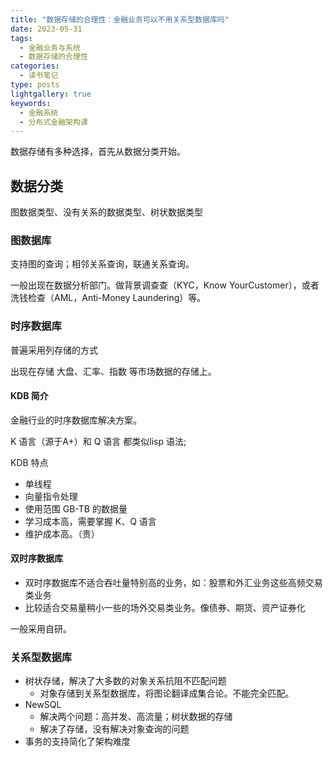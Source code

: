 ```yaml
---
title: "数据存储的合理性：金融业务可以不用关系型数据库吗"
date: 2023-05-31
tags:
  - 金融业务与系统
  - 数据存储的合理性
categories:
  - 读书笔记
type: posts
lightgallery: true
keywords: 
  - 金融系统
  - 分布式金融架构课
---
```


数据存储有多种选择，首先从数据分类开始。

## 数据分类

图数据类型、没有关系的数据类型、树状数据类型

### 图数据库

支持图的查询；相邻关系查询，联通关系查询。

一般出现在数据分析部门。做背景调查查（KYC，Know YourCustomer），或者洗钱检查（AML，Anti-Money Laundering）等。


### 时序数据库

普遍采用列存储的方式

出现在存储 大盘、汇率、指数 等市场数据的存储上。

#### KDB 简介

金融行业的时序数据库解决方案。

K 语言（源于A+）和 Q 语言 都类似lisp 语法;

KDB 特点

- 单线程
- 向量指令处理
- 使用范围 GB-TB 的数据量
- 学习成本高，需要掌握 K、Q 语言
- 维护成本高。（贵）

#### 双时序数据库

- 双时序数据库不适合吞吐量特别高的业务，如：股票和外汇业务这些高频交易类业务
- 比较适合交易量稍小一些的场外交易类业务。像债券、期货、资产证券化

一般采用自研。
### 关系型数据库

- 树状存储，解决了大多数的对象关系抗阻不匹配问题
  - 对象存储到关系型数据库，将图论翻译成集合论。不能完全匹配。
- NewSQL
  - 解决两个问题：高并发、高流量；树状数据的存储
  - 解决了存储，没有解决对象查询的问题
- 事务的支持简化了架构难度
